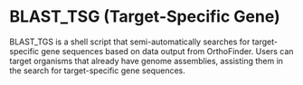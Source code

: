 # BLAST_TSG (Target-Specific Gene)
BLAST_TGS is a shell script that semi-automatically searches for target-specific gene sequences based on data output from OrthoFinder. Users can target organisms that already have genome assemblies, assisting them in the search for target-specific gene sequences.
